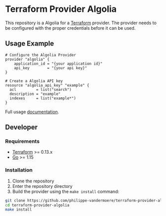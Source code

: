 # Terraform Provider Algolia

This repository is a Algolia for a [Terraform](https://www.terraform.io) provider.
The provider needs to be configured with the proper credentials before it can be used.

## Usage Example

````hcl-terraform
# Configure the Algolia Provider
provider "algolia" {
    application_id = "{your application id}"
    api_key        = "{your api key}"
}

# Create a Algolia API key
resource "algolia_api_key" "example" {
  acl         = list("search")
  description = "example"
  indexes     = list("example*")
}
````

Full usage [documentation](/docs/README.md).

## Developer

### Requirements

- [Terraform](https://www.terraform.io/downloads.html) >= 0.13.x
- [Go](https://golang.org/doc/install) >= 1.15

### Installation

1. Clone the repository
1. Enter the repository directory
1. Build the provider using the `make install` command:

````bash
git clone https://github.com/philippe-vandermoere/terraform-provider-algolia
cd terraform-provider-algolia
make install
````
